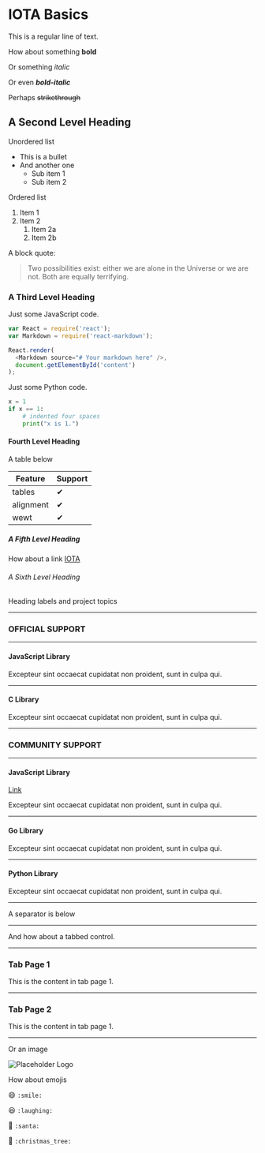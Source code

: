# IOTA Basics

This is a regular line of text.

How about something **bold**

Or something _italic_

Or even **_bold-italic_**

Perhaps ~~strikethrough~~

## A Second Level Heading

Unordered list

* This is a bullet
* And another one
  * Sub item 1
  * Sub item 2

Ordered list

1. Item 1
1. Item 2
    1. Item 2a
    1. Item 2b

A block quote:

> Two possibilities exist: either we are alone in the Universe or we are not. Both are equally terrifying.

### A Third Level Heading

Just some JavaScript code.

```js
var React = require('react');
var Markdown = require('react-markdown');

React.render(
  <Markdown source="# Your markdown here" />,
  document.getElementById('content')
);
```

Just some Python code.

```python
x = 1
if x == 1:
    # indented four spaces
    print("x is 1.")
  ```

#### Fourth Level Heading

A table below

| Feature   | Support |
| --------- | ------- |
| tables    | ✔ |
| alignment | ✔ |
| wewt      | ✔ |

##### A Fifth Level Heading

How about a link [IOTA](https://www.iota.org)

###### A Sixth Level Heading

Heading labels and project topics

---

### **OFFICIAL SUPPORT** ###

---------------

#### **JavaScript Library** ####
Excepteur sint occaecat cupidatat non proident, sunt in culpa qui.

---

#### **C Library** ####
Excepteur sint occaecat cupidatat non proident, sunt in culpa qui.

---------------

### __COMMUNITY SUPPORT__ ###

---------------

#### **JavaScript Library** ####
[Link](./1.0/library/JavaScript)

Excepteur sint occaecat cupidatat non proident, sunt in culpa qui.

---

#### __Go Library__ ####
Excepteur sint occaecat cupidatat non proident, sunt in culpa qui.

---

#### Python Library ####
Excepteur sint occaecat cupidatat non proident, sunt in culpa qui.

---------------


A separator is below

---

And how about a tabbed control.

--------------------
### Tab Page 1

This is the content in tab page 1.

---
### Tab Page 2

This is the content in tab page 1.

--------------------

Or an image

![Placeholder Logo](https://via.placeholder.com/150)

How about emojis

:smile: `:smile:`

:laughing: `:laughing:`

:santa: `:santa:`

:christmas_tree: `:christmas_tree:`

